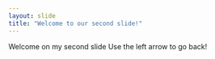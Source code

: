 ```yaml
---
layout: slide
title: "Welcome to our second slide!"
---
```

Welcome on my second slide
Use the left arrow to go back!
